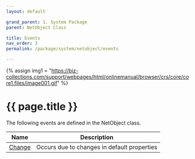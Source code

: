 ```yaml
---
layout: default

grand_parent: 1. System Package
parent: NetObject Class

title: Events
nav_order: 3
permalink: /package/system/netobject/events

---
```

{% assign img1 = "https://biz-collections.com/support/webpages/html/onlinemanual/browser/crs/core/core1.files/image001.gif" %}


# {{ page.title }}

The following events are defined in the NetObject class.

|Name       | Description |
|----------	|-------------|
|[Change](/package/system/netobject/events/change)  | Occurs due to changes in default properties |